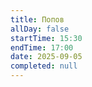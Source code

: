 ```yaml
---
title: Попов
allDay: false
startTime: 15:30
endTime: 17:00
date: 2025-09-05
completed: null
---
```

